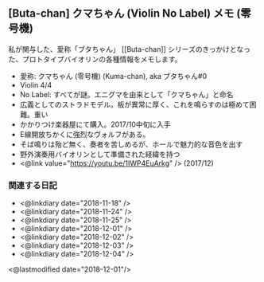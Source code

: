 ## [Buta-chan] クマちゃん (Violin No Label) メモ (零号機)

私が関与した、愛称「ブタちゃん」 [[Buta-chan]] シリーズのきっかけとなった、プロトタイプバイオリンの各種情報をメモします。

- 愛称: クマちゃん (零号機) (Kuma-chan),  aka ブタちゃん#0 
- Violin 4/4
- No Label: すべてが謎。エニグマを由来として「クマちゃん」と命名
- 広義としてのストラドモデル。板が異常に厚く、これを鳴らすのは極めて困難。重い
- かかりつけ楽器屋にて購入。2017/10中旬に入手
- E線開放ちかくに強烈なヴォルフがある。
- そば鳴りは殆ど無く、奏者を苦しめるが、ホールで魅力的な音色を出す
- 野外演奏用バイオリンとして準備された経緯を持つ
- <@link value="https://youtu.be/1IWP4EuArkg" /> (2017/12)

### 関連する日記

- <@linkdiary date="2018-11-18" />
- <@linkdiary date="2018-11-24" />
- <@linkdiary date="2018-11-25" />
- <@linkdiary date="2018-12-01" />
- <@linkdiary date="2018-12-02" />
- <@linkdiary date="2018-12-03" />
- <@linkdiary date="2018-12-04" />

<@lastmodified date="2018-12-01"/>
